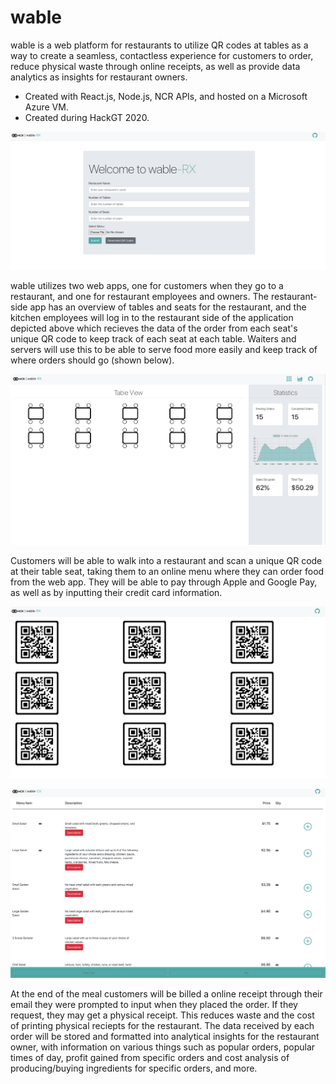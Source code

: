 # wable
wable is a web platform for restaurants to utilize QR codes at tables as a way to create a seamless, contactless experience for customers to order, reduce physical waste through online receipts, as well as provide data analytics as insights for restaurant owners.
- Created with React.js, Node.js, NCR APIs, and hosted on a Microsoft Azure VM.
- Created during HackGT 2020.


![](img/Server.png)

wable utilizes two web apps, one for customers when they go to a restaurant, and one for restaurant employees and owners. The restaurant-side app has an overview of tables and seats for the restaurant, and the kitchen employees will log in to the restaurant side of the application depicted above which recieves the data of the order from each seat's unique QR code to keep track of each seat at each table. Waiters and servers will use this to be able to serve food more easily and keep track of where orders should go (shown below).


![](img/TableView.png)

 Customers will be able to walk into a restaurant and scan a unique QR code at their table seat, taking them to an online menu where they can order food from the web app. They will be able to pay through Apple and Google Pay, as well as by inputting their credit card information. 
 
![](img/qrcodes.png)

![](img/CustomerMenu.png)

At the end of the meal customers will be billed a online receipt through their email they were prompted to input when they placed the order. If they request, they may get a physical receipt. This reduces waste and the cost of printing physical reciepts for the restaurant. The data received by each order will be stored and formatted into analytical insights for the restaurant owner, with information on various things such as popular orders, popular times of day, profit gained from specific orders and cost analysis of producing/buying ingredients for specific orders, and more.
